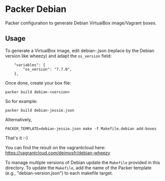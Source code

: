 Packer Debian
=============

Packer configuration to generate Debian VirtualBox image/Vagrant boxes.

Usage
-----

To generate a VirtualBox image, edit debian-<version>.json (replace <version> by the Debian version like wheezy) and adapt the `os_version` field:
```
    "variables": {
        "os_version": "7.7.0",
    },

```
Once done, create your box file:
```
packer build debian-<version>
```
So for example:
```
packer build debian-jessie.json
```

Alternatively,
```
PACKER_TEMPLATE=debian-jessie.json make -f Makefile.debian add-boxes
```

That's it :-)

You can find the result on the vagrantcloud here: https://vagrantcloud.com/deimosfr/debian-wheezy

To manage multiple versions of Debian update the ``Makefile`` provided in this directory.
To update the ``Makefile``, add the name of the Packer template (e.g., "debian-version.json") to each makefile target.
